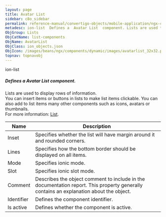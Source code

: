 ```yaml
---
layout: page
title: Avatar List
sidebar: c8o_sidebar
permalink: reference-manual/convertigo-objects/mobile-application/ngx-components/list-components/avatar-list/
metadesc: ion-list  Defines a  Avatar List  component. Lists are used to display rows of information. You can insert items or buttons in lists to make list item
ObjGroup: Lists
ObjCatName: list-components
ObjName: AvatarList
ObjClass: ion_objects.json
ObjIcon: /images/beans/ngx/components/dynamic/images/avatarlist_32x32.png
topnav: topnavobj
---
```

ion-list<br/>

##### Defines a <i>Avatar List</i> component.<br/>
Lists are used to display rows of information.<br/>
You can insert items or buttons in lists to make list items clickable. You can also add to list items many other components such as icons, avatars or thumbnails.<br/>
 For more information: <a href='https://ionicframework.com/docs/api/list'>List</a>.

Name | Description 
--- | ---
Inset | Specifies whether the list will have margin around it and rounded corners.
Lines | Specifies how the bottom border should be displayed on all items.
Mode | Specifies ionic mode.
Slot | Specifies ionic slot mode.
Comment | Describes the object comment to include in the documentation report.  This property generally contains an explanation about the object. 
Identifier | Defines the component identifier.  
Is active | Defines whether the component is active. 

